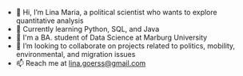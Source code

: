 - 👋 Hi, I’m Lina Maria, a political scientist who wants to explore quantitative analysis
- 🌱 Currently learning Python, SQL, and Java
- 👀 I'm a BA. student of Data Science at Marburg University
- 💞️ I’m looking to collaborate on projects related to politics, mobility, environmental, and migration issues
- 📫 Reach me at lina.goerss@gmail.com

<!---
linapg/linapg is a ✨ special ✨ repository because its `README.md` (this file) appears on your GitHub profile.
You can click the Preview link to take a look at your changes.
--->
